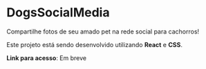 # DogsSocialMedia

Compartilhe fotos de seu amado pet na rede social para cachorros!

Este projeto está sendo desenvolvido utilizando **React** e **CSS**.

**Link para acesso**: Em breve
